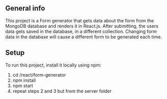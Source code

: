 ## General info

This project is a Form generator that gets data about the form from the MongoDB database and renders it in React.js. After submitting, the users data gets saved in the database, in a different collection.
Changing form data in the database will cause a different form to be generated each time.

## Setup

To run this project, install it locally using npm:

1. cd /react/form-generator
2. npm install
3. npm start 
4. repeat steps 2 and 3 but from the server folder
